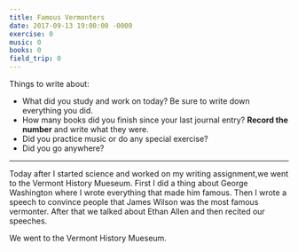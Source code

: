 ```yaml
---
title: Famous Vermonters
date: 2017-09-13 19:00:00 -0000
exercise: 0
music: 0
books: 0
field_trip: 0
---
```

Things to write about:

* What did you study and work on today? Be sure to write down everything you did.
* How many books did you finish since your last journal entry? **Record the number** and write what they were.
* Did you practice music or do any special exercise?
* Did you go anywhere?

***

Today after I started science and worked on my writing assignment,we went to the Vermont History Mueseum. First I did a thing about George Washington where I wrote everything that made him famous. Then I wrote a speech to convince people that James Wilson was the most famous vermonter. After that we talked about Ethan Allen and then recited our speeches.

We went to the Vermont History Mueseum.
